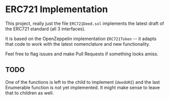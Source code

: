 # ERC721 Implementation

This project, really just the file `ERC721Deed.sol` implements the latest draft of the ERC721 standard (all 3 interfaces).

It is based on the OpenZeppelin implementation `ERC721Token` -- it adapts that code to work with the latest nomenclature and new functionality.

Feel free to flag issues and make Pull Requests if something looks amiss.

## TODO

One of the functions is left to the child to implement (`deedURI`) and the last Enumerable function is not yet implemented. It might make sense to leave that to children as well.
